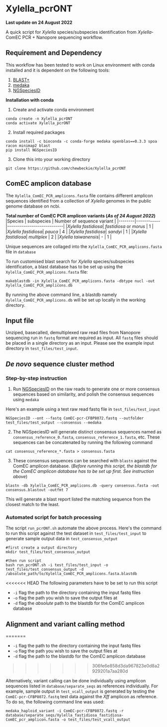 # Xylella_pcrONT

**Last update on 24 August 2022**

A quick script for *Xylella* species/subspecies identification from *Xylella*-ComEC PCR + Nanopore sequencing workflow.

## Requirement and Dependency
This workflow has been tested to work on Linux environment with conda installed and it is dependent on the following tools:
1. [BLAST+](https://www.ncbi.nlm.nih.gov/books/NBK279690/)
2. [medaka](https://github.com/nanoporetech/medaka)
3. [NGSpeciesID](https://github.com/ksahlin/NGSpeciesID)

**Installation with conda**
1. Create and activate conda environment
```
conda create -n Xylella_pcrONT
conda activate Xylella_pcrONT
```

2. Install required packages
```
conda install -c bioconda -c conda-forge medaka openblas==0.3.3 spoa racon minimap2 blast
pip install NGSpeciesID
```

3. Clone this into your working directory
```
git clone https://github.com/chewbeckie/Xylella_pcrONT
```

## ComEC amplicon database
The `Xylella_ComEC_PCR_amplicons.fasta` file contains different amplicon sequences identified from a collection of *Xylella* genomes in the public genome database on ncbi.

**Total number of ComEC PCR amplicon variants (*As of 24 August 2022*)**
|Species | subspecies | Number of sequence variant |
|--------|------------|----------------------------|
|*Xylella fastidiosa*| *fastidiosa* or *morus* | 1 |
|*Xylella fastidiosa*| *pauca* | 4 |
|*Xylella fastidiosa*| *sandyi* | 1 |
|*Xylella fastidiosa*| *multiplex* | 2 |
|*Xylella taiwanensis*| - | 1 |

Unique sequences are collaged into the `Xylella_ComEC_PCR_amplicons.fasta` file in `database`

To run customised blast search for *Xylella* species/subspecies identification, a blast database has to be set up using the `Xylella_ComEC_PCR_amplicons.fasta` file:

```
makeblastdb -in Xylella_ComEC_PCR_amplicons.fasta -dbtype nucl -out Xylella_ComEC_PCR_amplicons.db
```

By running the above command line, a blastdb namely `Xylella_ComEC_PCR_amplicons.db` will be set up locally in the working directory.

## Input file

Unziped, basecalled, demultiplexed raw read files from Nanopore sequencing run in `fastq` format are required as input. All `fastq` files should be placed in a single directory as an input. Please see the example input directory in `test_files/test_input`.

## *De novo* sequence cluster method

### Step-by-step instruction
1. Run [NGSpeciesID](https://github.com/ksahlin/NGSpeciesID) on the raw reads to generate one or more consensus sequences based on similarity, and polish the consensus sequences using `medaka`

Here's an example using a test raw read fastq file in `test_files/test_input`
```
NGSpeciesID --ont --fastq ComEC-pcr-CFBP8072.fastq --outfolder test_files/test_output --consensus --medaka
```

2. The NGSpeciesID will generate distinct consensus sequences named as `consensus_reference_0.fasta`, `consensus_reference_1.fasta`, etc. These sequences can be concatenated by running the following command
```
cat consensus_reference_*.fasta > consensus.fasta
```

3. These consensus sequences can be searched with `blastn` against the ComEC amplicon database. (*Before running this script, the blastdb for the ComEC amplicon database has to be set up first. See instruction above*)
```
blastn -db Xylella_ComEC_PCR_amplicons.db -query consensus.fasta -out consensus.blastout -outfmt 7
```
This will generate a blast report listed the matching sequence from the closest match to the least.


### Automated script for batch processing
The script `run_pcrONT.sh` automate the above process.
Here's the command to run this script against the test dataset in `test_files/test_input` to generate sample output data in `test_consensus_output`
```
#first create a output directory
mkdir test_files/test_consensus_output

#then run script
bash run_pcrONT.sh -i test_files/test_input -o test_files/test_consensus_output -d /absolute_path/to/Xylella_ComEC_PCR_amplicons.fasta.blastdb
```

<<<<<<< HEAD
The following parameters have to be set to run this script
- `-i` flag the path to the directory containing the input fastq files
- `-o` flag the path you wish to save the output files at
- `-d` flag the *absolute* path to the blastdb for the ComEC amplicon database

## Alignment and variant calling method
=======
- `-i` flag the path to the directory containing the input fastq files
- `-o` flag the path you wish to save the output files at
- `-d` flag the path to the blastdb for the ComEC amplicon database
>>>>>>> 306fe6e858d3da967823e0d8a2929201a7aa280d

Alternatively, variant calling can be done individually using amplicon sequences listed in `database/separate_seqs` as references individually. For example, sample output in `test_vcall_output` is generated by testing the `ComEC-pcr-CFBP8072.fastq` test data against the *Xff* amplicon as reference. To do so, the following command line was used:
```
medaka_haploid_variant -i ComEC-pcr-CFBP8072.fastq -r database/separate_seqs/Xylella_fastidiosa_fastidiosa-ComEC_pcr_amplicon.fasta -o test_files/test_vcall_output
```